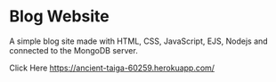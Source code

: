 # Blog Website
A simple blog site made with HTML, CSS, JavaScript, EJS, Nodejs and connected to the MongoDB server.

Click Here https://ancient-taiga-60259.herokuapp.com/

